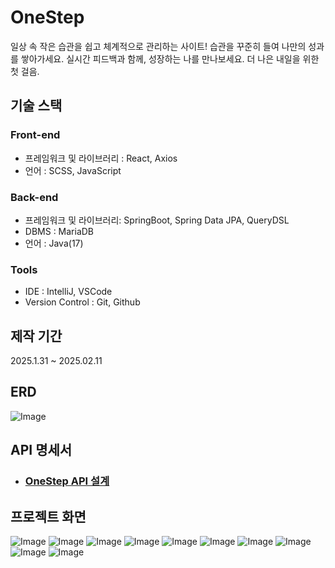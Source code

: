 # OneStep
일상 속 작은 습관을 쉽고 체계적으로 관리하는 사이트!
습관을 꾸준히 들여 나만의 성과를 쌓아가세요. 실시간 피드백과 함께, 성장하는 나를 만나보세요. 더 나은 내일을 위한 첫 걸음.


## 기술 스택
### Front-end
- 프레임워크 및 라이브러리 : React, Axios
- 언어 : SCSS, JavaScript
### Back-end
- 프레임워크 및 라이브러리: SpringBoot, Spring Data JPA, QueryDSL
- DBMS : MariaDB
- 언어 : Java(17)
### Tools
- IDE : IntelliJ, VSCode
- Version Control : Git, Github

## 제작 기간
2025.1.31 ~ 2025.02.11

## ERD
![Image](https://github.com/user-attachments/assets/99aa8cb6-8f2a-4910-8c7f-7c41a3d4adbf)

## API 명세서
- ### [OneStep API 설계](https://docs.google.com/document/d/10b_LZswwOMe48EfG_tR6hnNvopGRSIiR5zH28fQXnKw/edit?usp=sharing)

## 프로젝트 화면
![Image](https://github.com/user-attachments/assets/723e6110-4baf-4af7-8910-f19560fbc1f4)
![Image](https://github.com/user-attachments/assets/8a6a14bd-bc3b-42dc-8f78-0a8b83c1ac07)
![Image](https://github.com/user-attachments/assets/03582838-4948-4a2f-87fc-b610bfeae213)
![Image](https://github.com/user-attachments/assets/a3977ecf-c377-4f0e-bd14-89fa8da30e77)
![Image](https://github.com/user-attachments/assets/ca734c2d-7567-42c3-a8b6-63fc5bc75e3f)
![Image](https://github.com/user-attachments/assets/d8238260-054f-41ac-bc3c-a0ab7e2ae449)
![Image](https://github.com/user-attachments/assets/22b4445c-dedf-4502-9043-d55eced70d2d)
![Image](https://github.com/user-attachments/assets/2bc4e6d5-7a8e-4fb9-80b6-a2715665dfeb)
![Image](https://github.com/user-attachments/assets/18ed16ca-f4d3-4510-a5f8-e65b56516a08)
![Image](https://github.com/user-attachments/assets/992e668a-04c1-4a27-942b-61ccf0c13c45)

